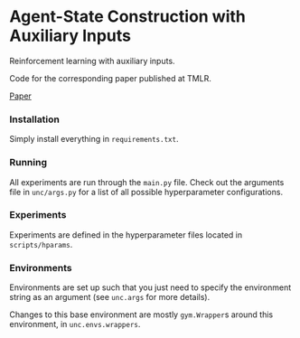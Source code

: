 # Agent-State Construction with Auxiliary Inputs
Reinforcement learning with auxiliary inputs.

Code for the corresponding paper published at TMLR.

[Paper](https://openreview.net/forum?id=RLYkyucU6k)

### Installation

Simply install everything in `requirements.txt`.

### Running

All experiments are run through the `main.py` file. Check out the arguments file in `unc/args.py` for a list of all possible hyperparameter configurations.

### Experiments

Experiments are defined in the hyperparameter files located in `scripts/hparams`.

### Environments

Environments are set up such that you just need to specify the environment string
as an argument (see `unc.args` for more details).

Changes to this base environment are mostly `gym.Wrapper`s around
this environment, in `unc.envs.wrappers`.
